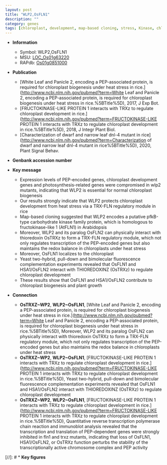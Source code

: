 ```yaml
---
layout: post
title: "WLP2,OsFLN1"
description: ""
category: genes
tags: [chloroplast, development, map-based cloning, stress, Kinase, chloroplast development, growth, plant growth]
---
```


* **Information**  
    + Symbol: WLP2,OsFLN1  
    + MSU: [LOC_Os01g63220](http://rice.plantbiology.msu.edu/cgi-bin/ORF_infopage.cgi?orf=LOC_Os01g63220)  
    + RAPdb: [Os01g0851000](http://rapdb.dna.affrc.go.jp/viewer/gbrowse_details/irgsp1?name=Os01g0851000)  

* **Publication**  
    + [White Leaf and Panicle 2, encoding a PEP-associated protein, is required for chloroplast biogenesis under heat stress in rice.](http://www.ncbi.nlm.nih.gov/pubmed?term=White Leaf and Panicle 2, encoding a PEP-associated protein, is required for chloroplast biogenesis under heat stress in rice.%5BTitle%5D), 2017, J Exp Bot.
    + [FRUCTOKINASE-LIKE PROTEIN 1 interacts with TRXz to regulate chloroplast development in rice.](http://www.ncbi.nlm.nih.gov/pubmed?term=FRUCTOKINASE-LIKE PROTEIN 1 interacts with TRXz to regulate chloroplast development in rice.%5BTitle%5D), 2018, J Integr Plant Biol.
    + [Characterization of dwarf and narrow leaf  dnl-4 mutant in rice](http://www.ncbi.nlm.nih.gov/pubmed?term=Characterization of dwarf and narrow leaf  dnl-4 mutant in rice%5BTitle%5D), 2020, Plant Signal Behav.

* **Genbank accession number**  

* **Key message**  
    + Expression levels of PEP-encoded genes, chloroplast development genes and photosynthesis-related genes were compromised in wlp2 mutants, indicating that WLP2 is essential for normal chloroplast biogenesis
    + Our results strongly indicate that WLP2 protects chloroplast development from heat stress via a TRX-FLN regulatory module in rice
    + Map-based cloning suggested that WLP2 encodes a putative pfkB-type carbohydrate kinase family protein, which is homologous to fructokinase-like 1 (AtFLN1) in Arabidopsis
    + Moreover, WLP2 and its paralog OsFLN2 can physically interact with thioredoxin OsTRXz to form a TRX-FLN regulatory module, which not only regulates transcription of the PEP-encoded genes but also maintains the redox balance in chloroplasts under heat stress
    + Moreover, OsFLN1 localizes to the chloroplast
    + Yeast two-hybrid, pull-down and bimolecular fluorescence complementation experiments revealed that OsFLN1 and HSA1/OsFLN2 interact with THIOREDOXINZ (OsTRXz) to regulate chloroplast development
    + These results show that OsFLN1 and HSA1/OsFLN2 contribute to chloroplast biogenesis and plant growth

* **Connection**  
    + __OsTRXZ~WP2__, __WLP2~OsFLN1__, [White Leaf and Panicle 2, encoding a PEP-associated protein, is required for chloroplast biogenesis under heat stress in rice.](http://www.ncbi.nlm.nih.gov/pubmed?term=White Leaf and Panicle 2, encoding a PEP-associated protein, is required for chloroplast biogenesis under heat stress in rice.%5BTitle%5D),  Moreover, WLP2 and its paralog OsFLN2 can physically interact with thioredoxin OsTRXz to form a TRX-FLN regulatory module, which not only regulates transcription of the PEP-encoded genes but also maintains the redox balance in chloroplasts under heat stress
    + __OsTRXZ~WP2__, __WLP2~OsFLN1__, [FRUCTOKINASE-LIKE PROTEIN 1 interacts with TRXz to regulate chloroplast development in rice.](http://www.ncbi.nlm.nih.gov/pubmed?term=FRUCTOKINASE-LIKE PROTEIN 1 interacts with TRXz to regulate chloroplast development in rice.%5BTitle%5D),  Yeast two-hybrid, pull-down and bimolecular fluorescence complementation experiments revealed that OsFLN1 and HSA1/OsFLN2 interact with THIOREDOXINZ (OsTRXz) to regulate chloroplast development
    + __OsTRXZ~WP2__, __WLP2~OsFLN1__, [FRUCTOKINASE-LIKE PROTEIN 1 interacts with TRXz to regulate chloroplast development in rice.](http://www.ncbi.nlm.nih.gov/pubmed?term=FRUCTOKINASE-LIKE PROTEIN 1 interacts with TRXz to regulate chloroplast development in rice.%5BTitle%5D),  Quantitative reverse transcription polymerase chain reaction and immunoblot analysis revealed that the transcription and translation of PEP-dependent genes were strongly inhibited in fln1 and trxz mutants, indicating that loss of OsFLN1, HSA1/OsFLN2, or OsTRXz function perturbs the stability of the transcriptionally active chromosome complex and PEP activity

[//]: # * **Key figures**  


